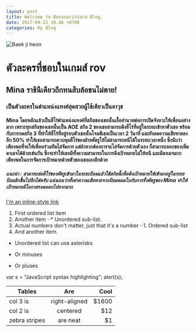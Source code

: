 ```yaml
---
layout: post
title: Welcome to Benznaritsara Blog.
date: 2017-09-22 10.46 +0700
categories: My Blog
---
```

![Baek ji heon](http://www.mustplay.in.th/static/attachment/2016/11/31/attach-1483188434236.jpg)

# ตัวละครที่ชอบในเกมส์ rov
## Mina ราชินีเคียวถึกทนสิบล้อชนไม่ตาย!
### เป็นตัวละครในตำแหน่งแทงค์สุดสวยผู้ใช้เคียวเป็นอาวุธ
#### Mina โดยหลักแล้วเป็นฮีโร่ตำแหน่งแทงค์ที่สกิลของเธอนั้นเอื้ออำนวยต่อการเปิดจังหวะให้เพื่อนอย่างมาก เพราะทุกสกิลของเธอนั้นเป็น AOE สกิล 2 ของเธอสามารถดึงฮีโร่ที่อยู่ในระยะเข้าหาตัวเธอ พร้อมกับการกดสกิล 3 ที่ทำให้ฮีโร่ที่อยู่รอบตัวเธอนั้นโจมตีเธอเป็นเวลา 2 วินาที และยังลดความเสียหายลงอีก 50% ทำให้เธอสามารถควบคุมฮีโร่ของฝ่ายศัตรูให้ไม่สามารถหนีได้ในระยะเวลาหนึ่ง ซึ่งนับว่าเพียงพอที่จะให้เพื่อนร่วมทีมไล่จัดการ แต่ถ้าหากต้องการจะไล่จัดการด้วยตัวเอง ก็สามารถออกของเพิ่มดาเมจได้ด้วยเช่นกัน ซึ่งจะทำให้เธอมีทั้งความสามารถในการดึงเป้าหมายไม่ให้หนี และมีดาเมจมากเพียงพอในการจัดการเป้าหมายด้วยตัวของเธอเองอีกด้วย
##### แนะนำ : สามารถล่อฮีโร่ของศัตรูเข้ามาในระยะป้อมแล้วใช้สกิลนี้เพื่อดึงเป้าหมายให้เข้ามาอยู่ในระยะป้อมลึกขึ้นไปอีกได้ครับ แน่นอนว่าทั้งค่าความเสียหายจากป้อมคอมโบกับการรั้งศัตรูของ Mina ทำให้เป้าหมายมีโอกาสรอดออกไปยากมาก



[I'm an inline-style link](https://www.google.com)

1. First ordered list item
2. Another item
⋅⋅* Unordered sub-list. 
1. Actual numbers don't matter, just that it's a number
⋅⋅1. Ordered sub-list
4. And another item.
* Unordered list can use asterisks
- Or minuses
+ Or pluses

[logo]: https://github.com/adam-p/markdown-here/raw/master/src/common/images/icon48.png "Logo Title Text 2"



var s = "JavaScript syntax highlighting";
alert(s);

| Tables        | Are           | Cool  |
| ------------- |:-------------:| -----:|
| col 3 is      | right-aligned | $1600 |
| col 2 is      | centered      |   $12 |
| zebra stripes | are neat      |    $1 |
